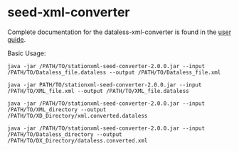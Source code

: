 # seed-xml-converter
Complete documentation for the dataless-xml-converter is found in the [user guide](https://iris-edu.github.io/seed-xml-converter/). 

Basic Usage:

`java -jar /PATH/TO/stationxml-seed-converter-2.0.0.jar --input /PATH/TO/Dataless_file.dataless --output /PATH/TO/Dataless_file.xml`

`java -jar PATH/TO/stationxml-seed-converter-2.0.0.jar --input /PATH/TO/XML_file.xml --output /PATH/TO/XML_file.dataless`

`java -jar /PATH/TO/stationxml-seed-converter-2.0.0.jar --input /PATH/TO/XML_directory --output /PATH/TO/XD_Directory/xml.converted.dataless`

`java -jar /PATH/TO/stationxml-seed-converter-2.0.0.jar --input /PATH/TO/Dataless_directory --output /PATH/TO/DX_Directory/dataless.converted.xml`
